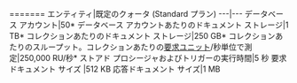 =======
エンティティ|既定のクォータ (Standard プラン)
---|---
データベース アカウント|50*
データベース アカウントあたりのドキュメント ストレージ|1 TB*
コレクションあたりのドキュメント ストレージ|250 GB*
コレクションあたりのスループット。コレクションあたりの[要求ユニット](../articles/documentdb/documentdb-request-units.md)/秒単位で測定|250,000 RU/秒*
ストアド プロシージャおよびトリガーの実行時間|5 秒
要求ドキュメント サイズ |512 KB
応答ドキュメント サイズ|1 MB

<!---HONumber=AcomDC_0608_2016-->